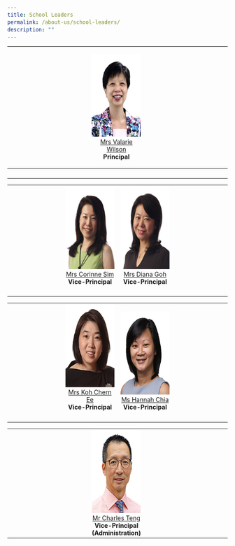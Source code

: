 ```yaml
---
title: School Leaders
permalink: /about-us/school-leaders/
description: ""
---
```

<table width="100%" border="0" cellspacing="0" cellpadding="5">
  <tr>
    <td align="center" valign="bottom">&nbsp;</td>
    <td align="center" valign="bottom"><p><img src="/images/Others/sl-vwilson.jpg" width="150" height="190" alt=""/><br>
      <a href="mailto:Valarie_koh@schools.gov.sg">Mrs Valarie Wilson</a><br>
      <strong>Principal</strong></p></td>
    <td align="center" valign="bottom">&nbsp;</td>
  </tr>
  <tbody>
    <tr>
      <td width="37%" align="center" valign="bottom">&nbsp;</td>
      <td width="25%" align="center" valign="bottom">&nbsp;</td>
      <td width="38%" align="center" valign="bottom">&nbsp;</td>
    </tr>
  </tbody>
</table>
<table width="100%" border="0" cellspacing="0" cellpadding="5">
  <tbody>
    <tr>
      <td width="25%" align="center" valign="bottom">&nbsp;</td>
      <td width="25%" align="center" valign="bottom"><img src="/images/Others/sl-csim.jpg" width="150" height="190" alt=""/><br>
        <a href="mailto:Corinne_SIM@schools.gov.sg">Mrs Corinne Sim</a><br>
      <strong>Vice-Principal</strong></td>
      <td width="25%" align="center" valign="bottom"><img src="/images/Others/sl-dgoh.jpg" width="150" height="190" alt=""/><br>
        <a href="mailto:Diana_TAN@schools.gov.sg">Mrs Diana Goh</a><br>
        <strong>Vice-Principal</strong></td>
      <td width="25%" align="center" valign="bottom">&nbsp;</td>
    </tr>
    <tr>
      <td width="25%" align="center" valign="bottom">&nbsp;</td>
      <td width="25%" align="center" valign="bottom">&nbsp;</td>
      <td width="25%" align="center" valign="bottom">&nbsp;</td>
      <td width="25%" align="center" valign="bottom">&nbsp;</td>
    </tr>
  </tbody>
</table>
<table width="100%" border="0" cellpadding="5" cellspacing="0">
  <tbody>
    <tr>
      <td width="25%" align="center" valign="bottom">&nbsp;</td>
      <td width="25%" align="center" valign="bottom"><img src="/images/Others/sl-kohce.jpg" width="150" height="190" alt=""/><br>
        <a href="mailto:YEOW_Chern_Ee@schools.gov.sg">Mrs Koh Chern Ee</a><br>
        <strong>Vice-Principal</strong></td>
      <td width="25%" align="center" valign="bottom"><img src="/images/Others/sl-hchia.jpg" width="150" height="190" alt=""/><br>
        <a href="mailto:hannah_chia@schools.gov.sg">Ms Hannah Chia</a><br>
        <strong>Vice-Principal</strong></td>
      <td width="25%" align="center" valign="bottom">&nbsp;</td>
    </tr>
    <tr>
      <td width="25%" align="center" valign="bottom">&nbsp;</td>
      <td width="25%" align="center" valign="bottom">&nbsp;</td>
      <td width="25%" align="center" valign="bottom">&nbsp;</td>
      <td width="25%" align="center" valign="bottom">&nbsp;</td>
    </tr>
  </tbody>
</table>
<table width="100%" border="0" cellspacing="0" cellpadding="5">
  <tbody>
    <tr>
      <td width="37%" align="center" valign="bottom">&nbsp;</td>
      <td width="25%" align="center" valign="bottom"><img src="/images/Others/sl-cteng.jpg" width="150" height="190" alt=""/><br>
        <a href="mailto:teng_tat_meng_charles@schools.gov.sg">Mr Charles Teng</a><br>
        <strong>Vice-Principal (Administration)</strong></td>
      <td width="38%" align="center" valign="bottom">&nbsp;</td>
    </tr>
  </tbody>
</table>
<p>&nbsp;</p>
<p>&nbsp;</p>
